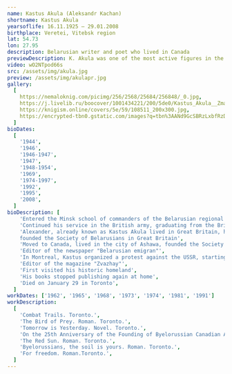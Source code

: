 ```yaml
---
name: Kastus Akula (Aleksandr Kachan)
shortname: Kastus Akula
yearsoflife: 16.11.1925 — 29.01.2008
birthplace: Veretei, Vitebsk region
lat: 54.73
lon: 27.95
description: Belarusian writer and poet who lived in Canada
previewDescription: K. Akula was one of the most active figures in the Belarusian diaspora. He began to engage in public work in Germany, worked in the Belarusian newspaper "Fatherland" (Munich). There he began to write and print in various Belarusian emigrant publications. In Canada, he devoted a lot of time to organizing Belarusian communities, setting up a church in Toronto, working at Sunday schools, editing the magazine “Call me,” working with US Belarusians. K. Shark was one of the organizers of the “Zgurtavannya Belarusa Canada” and its first chairman. He organized the release of the monthly newspaper "Belaruskі emіgrant".
video: wO2NTpod66s
src: /assets/img/akula.jpg
preview: /assets/img/akulapr.jpg
gallery:
  [
    https://nemaloknig.com/picimg/256/2568/25684/256848/_0.jpg,
    https://j.livelib.ru/boocover/1001434221/200/5de0/Kastus_Akula__Zmagarnyya_darogi.jpg,
    https://knigism.online/covers/5e/59/108511_200x300.jpg,
    https://encrypted-tbn0.gstatic.com/images?q=tbn%3AANd9GcSBRzLxbfRzD8YztkxamAAO8_mptQel_sdmZO04FCmwsojW6xAE,
  ]
bioDates:
  [
    '1944',
    '1946',
    '1946-1947',
    '1947',
    '1948-1954',
    '1969',
    '1974-1997',
    '1992',
    '1995',
    '2008',
  ]
bioDescription: [
    'Entered the Minsk school of commanders of the Belarusian regional defense, with which he retreated to the West. He came to France with German troops, but from there fled to the side of the French partisans. He continued his service in the 2nd Polish Corps of Vladislav Anders as a citizen of Poland, fought in Italy as part of it',
    'Continued his service in the British army, graduating from the British officer school and returning with the rank of corporal to Italy',
    'Alexander, already known as Kastus Akula lived in Great Britain, having
    founded the Society of Belarusians in Great Britain',
    'Moved to Canada, lived in the city of Ashawa, founded the Society of Belarusians in Canada there and became its first chairman',
    'Editor of the newspaper "Belarusian emigran"',
    'In Montreal, Kastus organized a protest against the USSR, starting to shout anti-Soviet slogans and scatter brochures',
    'Editor of the magazine "Zvazhay"',
    'First visited his historic homeland',
    'His books stopped publishing again at home',
    'Died on January 29 in Toronto',
  ]
workDates: ['1962', '1965', '1968', '1973', '1974', '1981', '1991']
workDescription:
  [
    'Combat Trails. Toronto.',
    'The Bird of Prey. Roman. Toronto.',
    'Tomorrow is Yesterday. Novel. Toronto.',
    'On the 25th Anniversary of the Founding of Byelorussian Canadian Allience. Toronto.',
    'The Red Sun. Roman. Toronto.',
    'Byelorussians, the soil is yours. Roman. Toronto.',
    'For freedom. Roman.Toronto.',
  ]
---
```

